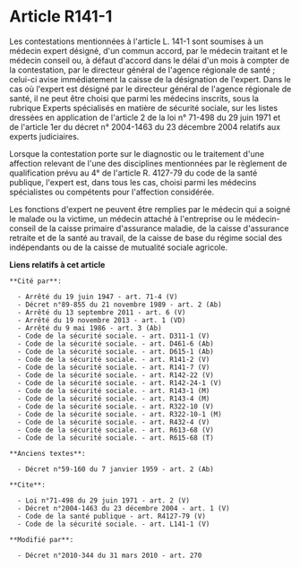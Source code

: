 # Article R141-1

Les contestations mentionnées à l'article L. 141-1 sont soumises à un médecin expert désigné, d'un commun accord, par le
médecin traitant et le médecin conseil ou, à défaut d'accord dans le délai d'un mois à compter de la contestation, par le
directeur général de l'agence régionale de santé ; celui-ci avise immédiatement la caisse de la désignation de l'expert. Dans
le cas où l'expert est désigné par le directeur général de l'agence régionale de santé, il ne peut être choisi que parmi les
médecins inscrits, sous la rubrique Experts spécialisés en matière de sécurité sociale, sur les listes dressées en
application de l'article 2 de la loi n° 71-498 du 29 juin 1971 et de l'article 1er du décret n° 2004-1463 du 23 décembre 2004
relatifs aux experts judiciaires. 

Lorsque la contestation porte sur le diagnostic ou le traitement d'une affection relevant de l'une des disciplines
mentionnées par le règlement de qualification prévu au 4° de l'article R. 4127-79 du code de la santé publique, l'expert est,
dans tous les cas, choisi parmi les médecins spécialistes ou compétents pour l'affection considérée. 

Les fonctions d'expert ne peuvent être remplies par le médecin qui a soigné le malade ou la victime, un médecin attaché à
l'entreprise ou le médecin-conseil de la caisse primaire d'assurance maladie, de la caisse d'assurance retraite et de la
santé au travail, de la caisse de base du régime social des indépendants ou de la caisse de mutualité sociale agricole.

**Liens relatifs à cet article**

	**Cité par**:

	  - Arrêté du 19 juin 1947 - art. 71-4 (V)
	  - Décret n°89-855 du 21 novembre 1989 - art. 2 (Ab)
	  - Arrêté du 13 septembre 2011 - art. 6 (V)
	  - Arrêté du 19 novembre 2013 - art. 1 (VD)
	  - Arrêté du 9 mai 1986 - art. 3 (Ab)
	  - Code de la sécurité sociale. - art. D311-1 (V)
	  - Code de la sécurité sociale. - art. D461-6 (Ab)
	  - Code de la sécurité sociale. - art. D615-1 (Ab)
	  - Code de la sécurité sociale. - art. R141-2 (V)
	  - Code de la sécurité sociale. - art. R141-7 (V)
	  - Code de la sécurité sociale. - art. R142-22 (V)
	  - Code de la sécurité sociale. - art. R142-24-1 (V)
	  - Code de la sécurité sociale. - art. R143-1 (M)
	  - Code de la sécurité sociale. - art. R143-4 (M)
	  - Code de la sécurité sociale. - art. R322-10 (V)
	  - Code de la sécurité sociale. - art. R322-10-1 (M)
	  - Code de la sécurité sociale. - art. R432-4 (V)
	  - Code de la sécurité sociale. - art. R613-68 (V)
	  - Code de la sécurité sociale. - art. R615-68 (T)

	**Anciens textes**:

	  - Décret n°59-160 du 7 janvier 1959 - art. 2 (Ab)

	**Cite**:

	  - Loi n°71-498 du 29 juin 1971 - art. 2 (V)
	  - Décret n°2004-1463 du 23 décembre 2004 - art. 1 (V)
	  - Code de la santé publique - art. R4127-79 (V)
	  - Code de la sécurité sociale. - art. L141-1 (V)

	**Modifié par**:

	  - Décret n°2010-344 du 31 mars 2010 - art. 270
